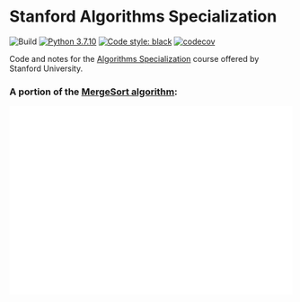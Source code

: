 # Stanford Algorithms Specialization
![Build](https://github.com/connor-mccarthy/algorithms-specialization-stanford/workflows/build/badge.svg)
[![Python 3.7.10](https://img.shields.io/badge/python-3.7.10-blue.svg)](https://www.python.org/downloads/release/python-360/)
[![Code style: black](https://img.shields.io/badge/code%20style-black-000000.svg)](https://github.com/psf/black)
[![codecov](https://codecov.io/gh/connor-mccarthy/algorithms-specialization-stanford/branch/master/graph/badge.svg?token=4AHCWFKISX)](https://codecov.io/gh/connor-mccarthy/algorithms-specialization-stanford)

Code and notes for the [Algorithms Specialization](https://www.coursera.org/specializations/algorithms) course offered by Stanford University.

### A portion of the [MergeSort algorithm](https://en.wikipedia.org/wiki/Merge_sort):
<img src="merge.svg" alt="mergesort_merge" width="700" height="auto">

